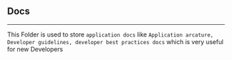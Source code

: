 ## Docs
---
This Folder is used to store ```application docs```  like ```Application arcature, Developer guidelines, developer best practices docs``` which is very useful for new Developers
